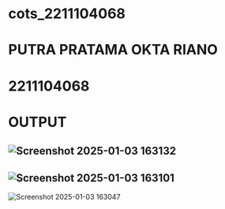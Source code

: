 # cots_2211104068

# PUTRA PRATAMA OKTA RIANO
# 2211104068

# OUTPUT
![Screenshot 2025-01-03 163132](https://github.com/user-attachments/assets/7e873cc1-5e9e-46af-8416-bc3586997fab)
---
![Screenshot 2025-01-03 163101](https://github.com/user-attachments/assets/32b26e4c-4805-4406-8075-450f29ea0658)
---
![Screenshot 2025-01-03 163047](https://github.com/user-attachments/assets/de27bfcb-cfbf-488a-af15-0af48168c31a)

